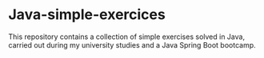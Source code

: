 # Java-simple-exercices
This repository contains a collection of simple exercises solved in Java, carried out during my university studies and a Java Spring Boot bootcamp.
